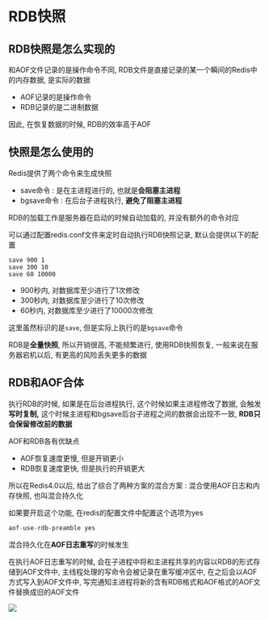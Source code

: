 # RDB快照

## RDB快照是怎么实现的

和AOF文件记录的是操作命令不同, RDB文件是直接记录的某一个瞬间的Redis中的内存数据, 是实际的数据

- AOF记录的是操作命令
- RDB记录的是二进制数据

因此, 在恢复数据的时候, RDB的效率高于AOF

## 快照是怎么使用的

Redis提供了两个命令来生成快照

- save命令 : 是在主进程进行的, 也就是**会阻塞主进程**
- bgsave命令 : 在后台子进程执行, **避免了阻塞主进程**

RDB的加载工作是服务器在启动的时候自动加载的, 并没有额外的命令对应

可以通过配置redis.conf文件来定时自动执行RDB快照记录, 默认会提供以下的配置

```redis
save 900 1
save 300 10
save 60 10000
```

- 900秒内, 对数据库至少进行了1次修改
- 300秒内, 对数据库至少进行了10次修改
- 60秒内, 对数据库至少进行了10000次修改

这里虽然标识的是`save`, 但是实际上执行的是`bgsave`命令

RDB是**全量快照**, 所以开销很高, 不能频繁进行, 使用RDB快照恢复, 一般来说在服务器宕机以后, 有更高的风险丢失更多的数据

## RDB和AOF合体

执行RDB的时候, 如果是在后台进程执行, 这个时候如果主进程修改了数据, 会触发**写时复制,** 这个时候主进程和bgsave后台子进程之间的数据会出现不一致, **RDB只会保留修改前的数据**

AOF和RDB各有优缺点

- AOF恢复速度更慢, 但是开销更小
- RDB恢复速度更快, 但是执行的开销更大

所以在Redis4.0以后, 给出了综合了两种方案的混合方案 : 混合使用AOF日志和内存快照, 也叫混合持久化

如果要开启这个功能, 在redis的配置文件中配置这个选项为yes

```c
aof-use-rdb-preamble yes
```

混合持久化在**AOF日志重写**的时候发生

在执行AOF日志重写的时候, 会在子进程中将和主进程共享的内容以RDB的形式存储到AOF文件中, 主线程处理的写命令会被记录在重写缓冲区中, 在之后会以AOF方式写入到AOF文件中, 写完通知主进程将新的含有RDB格式和AOF格式的AOF文件替换成旧的AOF文件

![](https://img-blog.csdnimg.cn/img_convert/f67379b60d151262753fec3b817b8617.png)